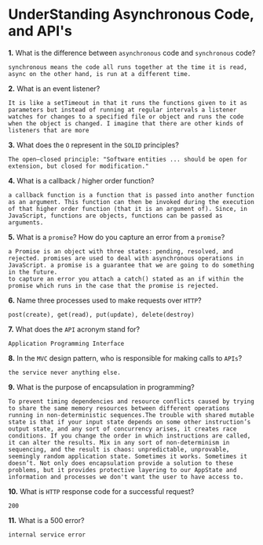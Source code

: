 # UnderStanding Asynchronous Code, and API's

**1.** What is the difference between `asynchronous` code and `synchronous` code?
<!-- enter you answer in the space below -->
```
synchronous means the code all runs together at the time it is read, async on the other hand, is run at a different time.
```
**2.** What is an event listener?
<!-- enter you answer in the space below -->
```
It is like a setTimeout in that it runs the functions given to it as parameters but instead of running at regular intervals a listener watches for changes to a specified file or object and runs the code when the object is changed. I imagine that there are other kinds of listeners that are more 
```
**3.** What does the `O` represent in the `SOLID` principles?
<!-- enter you answer in the space below -->
```
The open–closed principle: "Software entities ... should be open for extension, but closed for modification."
```
**4.** What is a callback / higher order function?
<!-- enter you answer in the space below -->
```
a callback function is a function that is passed into another function as an argument. This function can then be invoked during the execution of that higher order function (that it is an argument of). Since, in JavaScript, functions are objects, functions can be passed as arguments.
```
**5.** What is a `promise`? How do you capture an error from a `promise`?
<!-- enter you answer in the space below -->
```
a Promise is an object with three states: pending, resolved, and rejected. promises are used to deal with asynchronous operations in JavaScript. a promise is a guarantee that we are going to do something in the future.
to capture an error you attach a catch() stated as an if within the promise which runs in the case that the promise is rejected.
```
**6.** Name three processes used to make requests over `HTTP`?
<!-- enter you answer in the space below -->
```
post(create), get(read), put(update), delete(destroy)
```
**7.** What does the `API` acronym stand for?
<!-- enter you answer in the space below -->
```
Application Programming Interface
```
**8.** In the `MVC` design pattern, who is responsible for making calls to `APIs`?
<!-- enter you answer in the space below -->
```
the service never anything else.
```
**9.** What is the purpose of encapsulation in programming?
<!-- enter you answer in the space below -->
```
To prevent timing dependencies and resource conflicts caused by trying to share the same memory resources between different operations running in non-deterministic sequences.The trouble with shared mutable state is that if your input state depends on some other instruction’s output state, and any sort of concurrency arises, it creates race conditions. If you change the order in which instructions are called, it can alter the results. Mix in any sort of non-determinism in sequencing, and the result is chaos: unpredictable, unprovable, seemingly random application state. Sometimes it works. Sometimes it doesn’t. Not only does encapsulation provide a solution to these problems, but it provides protective layering to our AppState and information and processes we don't want the user to have access to.
```
**10.** What is `HTTP` response code for a successful request?
<!-- enter you answer in the space below -->
```
200
```
**11.** What is a 500 error?
<!-- enter you answer in the space below -->
```
internal service error
```